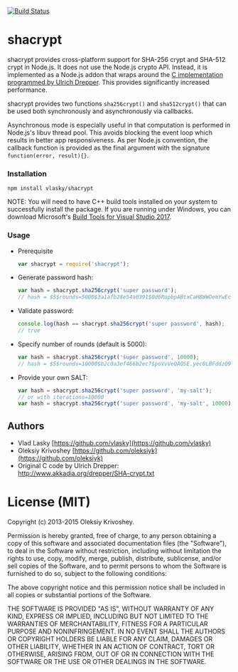 [![Build Status](https://travis-ci.org/oleksiyk/shacrypt.png)](https://travis-ci.org/oleksiyk/shacrypt)

# shacrypt

shacrypt provides cross-platform support for SHA-256 crypt and SHA-512 crypt in Node.js. It does not use the Node.js crypto API. Instead, it is implemented as a Node.js addon that wraps around the [C implementation programmed by Ulrich Drepper](http://www.akkadia.org/drepper/SHA-crypt.txt). This provides significantly increased performance.

shacrypt provides two functions `sha256crypt()` and `sha512crypt()` that can be used both synchronously and asynchronously via callbacks.

Asynchronous mode is especially useful in that computation is performed in Node.js's libuv thread pool. This avoids blocking the event loop which results in better app responsiveness. As per Node.js convention, the callback function is provided as the final argument with the signature `function(error, result){}`.

### Installation

```
npm install vlasky/shacrypt
```

NOTE: You will need to have C++ build tools installed on your system to successfully install the package. If you are running under Windows, you can download Microsoft's [Build Tools for Visual Studio 2017](https://www.visualstudio.com/downloads/#build-tools-for-visual-studio-2017).

### Usage
* Prerequisite

	```javascript
	var shacrypt = require('shacrypt');
	```
* Generate password hash:

	```javascript
	var hash = shacrypt.sha256crypt('super password');
	// hash = $5$rounds=5000$3a1afb28e54a0391$0d6RupbpABtxCaH8WWOemYwEcToDVZXX/tHpIy6O1U3
	```
* Validate password:

	```javascript
	console.log(hash == shacrypt.sha256crypt('super password', hash);
	// true
	```
* Specify number of rounds (default is 5000):

	```javascript
	var hash = shacrypt.sha256crypt('super password', 10000);
	// hash = $5$rounds=10000$b2c0a3ef466b2ec7$poVvVeQAQSE.yec0LBFddzQ9kZ4UxzA5VtsZQShAyt8
	```
* Provide your own SALT:

	```javascript
	var hash = shacrypt.sha256crypt('super password', 'my-salt');
	// or with iterations=10000
	var hash = shacrypt.sha256crypt('super password', 'my-salt', 10000);
	```

## Authors

* Vlad Lasky [https://github.com/vlasky](https://github.com/vlasky)
* Oleksiy Krivoshey [https://github.com/oleksiyk](https://github.com/oleksiyk)
* Original C code by Ulrich Drepper: <http://www.akkadia.org/drepper/SHA-crypt.txt>

# License (MIT)

Copyright (c) 2013-2015 Oleksiy Krivoshey.

Permission is hereby granted, free of charge, to any person
obtaining a copy of this software and associated documentation
files (the "Software"), to deal in the Software without
restriction, including without limitation the rights to use,
copy, modify, merge, publish, distribute, sublicense, and/or sell
copies of the Software, and to permit persons to whom the
Software is furnished to do so, subject to the following
conditions:

The above copyright notice and this permission notice shall be
included in all copies or substantial portions of the Software.

THE SOFTWARE IS PROVIDED "AS IS", WITHOUT WARRANTY OF ANY KIND,
EXPRESS OR IMPLIED, INCLUDING BUT NOT LIMITED TO THE WARRANTIES
OF MERCHANTABILITY, FITNESS FOR A PARTICULAR PURPOSE AND
NONINFRINGEMENT. IN NO EVENT SHALL THE AUTHORS OR COPYRIGHT
HOLDERS BE LIABLE FOR ANY CLAIM, DAMAGES OR OTHER LIABILITY,
WHETHER IN AN ACTION OF CONTRACT, TORT OR OTHERWISE, ARISING
FROM, OUT OF OR IN CONNECTION WITH THE SOFTWARE OR THE USE OR
OTHER DEALINGS IN THE SOFTWARE.

